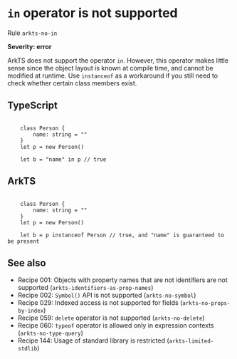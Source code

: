 #  ``in`` operator is not supported

Rule ``arkts-no-in``

**Severity: error**

ArkTS does not support the operator ``in``. However, this operator makes
little sense since the object layout is known at compile time, and cannot
be modified at runtime. Use ``instanceof`` as a workaround if you still need
to check whether certain class members exist.


## TypeScript


```

    class Person {
        name: string = ""
    }
    let p = new Person()

    let b = "name" in p // true

```

## ArkTS


```

    class Person {
        name: string = ""
    }
    let p = new Person()

    let b = p instanceof Person // true, and "name" is guaranteed to be present

```

## See also

- Recipe 001:  Objects with property names that are not identifiers are not supported (``arkts-identifiers-as-prop-names``)
- Recipe 002:  ``Symbol()`` API is not supported (``arkts-no-symbol``)
- Recipe 029:  Indexed access is not supported for fields (``arkts-no-props-by-index``)
- Recipe 059:  ``delete`` operator is not supported (``arkts-no-delete``)
- Recipe 060:  ``typeof`` operator is allowed only in expression contexts (``arkts-no-type-query``)
- Recipe 144:  Usage of standard library is restricted (``arkts-limited-stdlib``)


